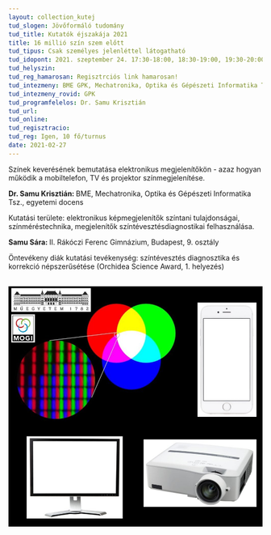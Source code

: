 ```yaml
---
layout: collection_kutej
tud_slogen: Jövőformáló tudomány
tud_title: Kutatók éjszakája 2021
title: 16 millió szín szem előtt
tud_tipus: Csak személyes jelenléttel látogatható
tud_idopont: 2021. szeptember 24. 17:30-18:00, 18:30-19:00, 19:30-20:00 
tud_helyszin:
tud_reg_hamarosan: Regisztrciós link hamarosan!
tud_intezmeny: BME GPK, Mechatronika, Optika és Gépészeti Informatika Tanszék
tud_intezmeny_rovid: GPK
tud_programfelelos: Dr. Samu Krisztián
tud_url:
tud_online:
tud_regisztracio:
tud_reg: Igen, 10 fő/turnus
date: 2021-02-27
---
```


Színek keverésének bemutatása elektronikus megjelenítőkön - azaz hogyan működik a mobiltelefon, TV és projektor színmegjelenítése.

<b>Dr. Samu Krisztián: </b> BME, Mechatronika, Optika és Gépészeti Informatika Tsz., egyetemi docens

Kutatási területe: elektronikus képmegjelenítők színtani tulajdonságai, színméréstechnika, megjelenítők színtévesztésdiagnostikai felhasználása.

<b>Samu Sára: </b>II. Rákóczi Ferenc Gimnázium, Budapest, 9. osztály

Öntevékeny diák kutatási tevékenység: színtévesztés diagnosztika és korrekció népszerűsétése (Orchidea Science Award, 1. helyezés)<br><br>

<img src="images/16_millio_szin.jpg" max-width="500" class="center">
